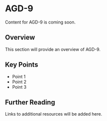# AGD-9

Content for AGD-9 is coming soon.

## Overview

This section will provide an overview of AGD-9.

## Key Points

- Point 1
- Point 2
- Point 3

## Further Reading

Links to additional resources will be added here.
